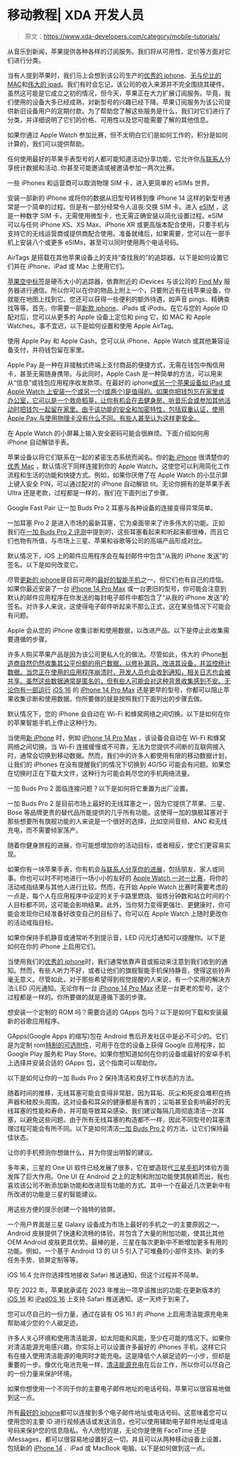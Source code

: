 # 移动教程| XDA 开发人员

> 原文：<https://www.xda-developers.com/category/mobile-tutorials/>

[](/apple-subscription-services/)

从音乐到新闻，苹果提供各种各样的订阅服务。我们将从可用性、定价等方面对它们进行分类。

当有人提到苹果时，我们马上会想到该公司生产的[优秀的 iphone](http://xda-developers.com/best-iphone)、[无与伦比的 MAC](http://xda-developers.com/best-macs)和[伟大的 ipad](http://xda-developers.com/best-ipad)。我们有时会忘记，该公司的收入来源并不完全围绕其硬件。虽然这可能是它成立之初的情况，但今天，苹果正在大力扩展订阅服务。毕竟，我们使用的设备大多已经成熟，对新型号的兴趣已经下降。苹果订阅服务为该公司提供新旧设备用户的定期付款。为了帮助您了解这些服务是什么，我们对它们进行了分类，并详细说明了它们的价格、可用性以及您可能需要了解的其他信息。

[](/apple-watch-competitions/)

如果你通过 Apple Watch 参加比赛，但不太明白它们是如何工作的，积分是如何计算的，我们可以提供帮助。

任何使用最好的苹果手表型号的人都可能知道活动分享功能，它允许你[与联系人](https://www.xda-developers.com/how-to-add-share-activity-apple-watch/)分享统计数据和活动..你甚至可能邀请或被邀请参加一两次比赛。

[](/how-set-up-transfer-esim-on-iphone/)

一些 iPhones 和运营商可以取消物理 SIM 卡，进入更简单的 eSIMs 世界。

安装一部新的 iPhone 或将你的数据从旧型号转移到像 iPhone 14 这样的新型号通常是一个简单的过程。但是有一部分经常令人沮丧:交换 SIM 卡。进入 [eSIM](https://www.xda-developers.com/how-to-use-esim/) ，这是一种数字 SIM 卡，无需使用微型卡，也无需正确安装以简化设置过程。eSIM 可以与任何 iPhone XS、XS Max、iPhone XR 或更高版本配合使用，只要手机与支持它的无线运营商或提供商配合使用。准备就绪后，如果需要，您可以在一部手机上安装八个或更多 eSIMs，甚至可以同时使用两个电话号码。

[](/how-to-setup-use-airtag/)

AirTags 是搭载在其他苹果设备上的支持“查找我的”的追踪器。以下是如何设置它们并在 iPhone、iPad 或 Mac 上使用它们。

[苹果空中标签](https://www.xda-developers.com/apple-airtags-review/)是硬币大小的追踪器，依靠附近的 iDevices 与该公司的 [Find My](https://www.xda-developers.com/find-my-app-guide/) 服务器进行通信。所以你可以在你的物品上附上一个，只要附近有在线苹果设备，你就能在地图上找到它。您还可以获得一些便利的额外待遇，如声音 pings、精确查找等等。首先，你需要一部[新款 iphone](https://www.xda-developers.com/best-iphone)、iPads 或 iPods。在它与您的 Apple ID 配对后，您可以从更多的 Apple 设备上定位和 ping 它，如 MAC 和 Apple Watches。事不宜迟，以下是如何设置和使用 Apple AirTag。

[](/how-to-set-up-and-use-apple-pay-and-apple-pay-cash/)

使用 Apple Pay 和 Apple Cash，您可以从 iPhone、Apple Watch 或其他兼容设备支付，并将钱包留在家里。

Apple Pay 是一种在非接触式终端上支付商品的便捷方式，无需在钱包中掏信用卡，甚至无需随身携带。与此同时，Apple Cash 是一种简单的方法，可以用来从“信息”或钱包应用程序收发款项。在最好的 iphone[或另一个苹果设备如 iPad 或 Apple Watch 上安装一个或另一个(或两个)是值得的。如果你把钱包忘在家里或办公室，它可以是一个救命稻草，让你有机会在去健身房、听音乐会或参加其他活动时把钱包一起留在家里。由于该功能的安全和加密特性，包括双重认证，使用 Apple Pay 与使用物理卡没有什么不同。有些人甚至认为这样更安全。](https://www.xda-developers.com/best-iphone/)

[](/how-to-unlock-apple-watch-with-iphone/)

在 Apple Watch 的小屏幕上输入安全密码可能会很麻烦。下面介绍如何用 iPhone 自动解锁手表。

苹果设备以将它们联系在一起的紧密生态系统而闻名。你的[新 iPhone](http://www.xda-developers.com/best-iphone) 很清楚你的[优秀 Mac](http://www.xda-developers.com/best-macs) ，默认情况下同样连接到你的 Apple Watch。这使您可以利用简化工作流程和生活的功能和快捷方式。例如，如果你厌倦了在 Apple Watch 的小显示屏上键入安全 PIN，可以通过配对的 iPhone 自动解锁 tit。无论你拥有的是苹果手表 Ultra 还是老款，过程都是一样的，我们在下面列出了步骤。

[](/how-to-pair-oneplus-buds-2-pro/)

Google Fast Pair 让一加 Buds Pro 2 耳塞与各种设备的连接变得异常简单。

一加耳塞 Pro 2 是进入市场的最新耳塞，它为桌面带来了许多伟大的功能。正如我们在[一加 Buds Pro 2 评测](https://www.xda-developers.com/oneplus-buds-pro-2-review/)中提到的，这些耳塞看起来和听起来都很棒，而且它们也物有所值，与市场上三星、苹果和谷歌等公司的高端产品形成对比。

[](/how-disable-sent-from-iphone-signature/)

默认情况下，iOS 上的邮件应用程序会在每封邮件中包含“从我的 iPhone 发送”的签名。以下是如何改变它。

尽管[更新的 iphone](http://xda-developers.com/best-iphone)是目前可用的[最好的智能手机](http://xda-developers.com/best-phones)之一，但它们也有自己的烦恼。如果你最近安装了一台 [iPhone 14 Pro Max](http://xda-developers.com/apple-iphone-14-pro-max-review) 或一台更旧的型号，你可能会注意到默认的邮件应用程序在你发送的每封电子邮件中都包含了“从我的 iPhone 发送”的签名。对许多人来说，这使得电子邮件听起来不那么正式，这在某些情况下可能会有问题。

[](/how-to-stop-collecting-diagnostic-data-iphone/)

Apple 会从您的 iPhone 收集诊断和使用数据，以改进产品。以下是停止此收集需要遵循的步骤。

许多人购买苹果产品是因为该公司更私人化的做法。尽管如此，伟大的 iPhone[制造商自然仍然收集其公平份额的用户数据，以修补漏洞，改进其设备，并监控统计数据。当您正在使用的应用程序崩溃时，开发人员也会收到通知，相关日志也会被共享。虽然这些数据通常是匿名的，但有些人可能会对这种背景收集感到不安。无论你有一部运行](http://xda-developers.com/best-iphone) [iOS 16](http://xda-developers.com/ios-16) 的 [iPhone 14 Pro Max](http://xda-developers.com/apple-iphone-14-pro-max-review) 还是更早的型号，你都可以阻止苹果收集诊断和使用数据。你所要做的就是按照我们下面列出的步骤去做。

[](/how-stop-iphone-switching-wi-fi-cellular/)

默认情况下，您的 iPhone 会自动在 Wi-Fi 和蜂窝网络之间切换。以下是如何在你的苹果智能手机上停止这种行为。

当使用[新 iPhone](http://xda-developers.com/best-iphone) 时，例如 [iPhone 14 Pro Max](http://xda-developers.com/apple-iphone-14-pro-max-review) ，该设备会自动在 Wi-Fi 和蜂窝网络之间切换。当 Wi-Fi 连接缓慢或不可靠，无法为您提供不间断的互联网接入时，通常会切换到移动数据。然而，我们中的许多人都使用有限的移动数据计划，让我们的 iPhones 在没有提醒我们的情况下切换到 4G/5G 可能会有问题。如果您在切换时正在下载大文件，这种行为可能会耗尽您的手机网络流量。

[](/how-to-reset-oneplus-buds-pro-2/)

一加 Buds Pro 2 面临连接问题？以下是如何将它重置为出厂设置。

一加 Buds Pro 2 是目前市场上最好的无线耳塞之一，因为它提供了苹果、三星、Bose 等品牌更贵的替代品所能提供的几乎所有功能。这使得一加的旗舰耳塞对于那些想要所有旗舰功能的人来说是一个很好的选择，比如空间音频、ANC 和无线充电，而不需要倾家荡产。

[](/how-change-activity-ring-goals-apple-watch/)

随着你健身旅程的进展，你可能想增加你的活动目标，或者相反，使它们更容易实现。

如果你有一块苹果手表，你有机会[与联系人分享你的进展](https://www.xda-developers.com/how-to-add-share-activity-apple-watch/)，包括朋友、家人或同事。你也可以时不时地进行一场小小的友好的 [Apple Watch 一对一比赛](https://www.xda-developers.com/how-set-up-competitions-apple-watch/)，将你的活动戒指结果与其他人进行比较。然而，在开始 Apple Watch 比赛时需要考虑的一点是，每个人在应用程序中设定的关于卡路里燃烧、锻炼分钟数和站立时间的个人目标都不同，这可能会影响结果。此外，当你努力变得更强壮、更健康时，你可能会发现你已经准备好改变自己的目标了。你可以在 Apple Watch 上随时更改你的活动戒指目标。

[](/how-led-flash-notifications-iphone/)

如果你保持手机静音或通常听不到提示音，LED 闪光灯通知可以提醒你。以下是如何在你的 iPhone 上启用它们。

当使用我们的[优秀的 iphone](http://xda-developers.com/best-iphone)时，我们通常依靠声音或振动来注意到我们收到的通知。然而，有些人听力不好，或者让他们的旗舰智能手机保持静音，使得这些铃声毫无意义。尽管如此，对于那些希望得到视觉提醒的人来说，有一个实用的解决方法:LED 闪光通知。无论你有一台 [iPhone 14 Pro Max](http://xda-developers.com/apple-iphone-14-pro-max-review) 还是一台更老的型号，这个过程都是一样的。你所要做的就是遵循下面的步骤。

[](/download-google-apps-gapps/)

想安装一个定制的 ROM 吗？需要合适的 GApps 包吗？以下是如何下载和安装最新的谷歌应用程序。

GApps(Google Apps 的缩写)包在 Android 售后开发社区中是必不可少的。它们是为定制 rom[特制的可选附件](https://www.xda-developers.com/most-popular-custom-roms-android/)，可用于在您的设备上获得 Google 应用程序，如 Google Play 服务和 Play Store。如果你想知道如何在你的设备或最好的安卓手机上选择并安装合适的 GApps 包，这个指南可以帮助你。

[](/how-clean-oneplus-buds-pro-2/)

以下是如何让你的一加 Buds Pro 2 保持清洁和良好工作状态的方法。

随着时间的推移，无线耳塞可能会变得非常脏，因为耳垢、灰尘和死皮会堆积在扬声器和硅胶头周围。这对设备和耳朵的健康都是有害的；尘垢甚至会影响最好的无线耳塞的性能和寿命，并可能导致耳朵感染。我们建议每隔几周彻底清洁一次耳塞，以避免这些问题。由于所有无线耳塞的构造都不一样，因此不同型号的耳塞清理过程可能会有所不同。以下是如何清洁[一加 Buds Pro 2](https://www.xda-developers.com/oneplus-buds-pro-2-review/) 的方法，让它们保持最佳状态。

[](/how-to-use-smart-suggestions-on-samsung-device/)

让你的手机预测你想做什么，并为你提出明智的建议。

多年来，三星的 One UI 软件已经发展了很多，它在塑造现代[三星手机](https://www.xda-developers.com/best-samsung-phones/)的体验方面发挥了巨大作用。One UI 在 Android 之上的定制和附加功能使其脱颖而出，我也喜欢该公司不断添加新功能和改进现有功能的方式。其中一个在最近几次更新中有所改进的功能是三星的智能建议。

[](/customize-lock-screen-samsung-device/)

用这些方便的提示创建一个独特的锁屏。

一个用户界面是三星 Galaxy 设备成为市场上最好的手机之一的主要原因之一。Android 皮肤提供了快速和流畅的体验，并包含了大量的附加功能，使其比其他 OEM Android 皮肤更具优势。最棒的是，三星在每次更新中不断增加更多有用的功能。例如，一个基于 Android 13 的 UI 5 引入了可堆叠的小部件支持、新的多任务手势、锁屏定制等等。

[](/how-enable-safari-notifications-iphone/)

iOS 16.4 允许你选择性地接收 Safari 推送通知，但这个过程并不简单。

早在 2022 年，苹果就承诺在 2023 年推出一项早该推出的功能:在更新版本的 [iOS 16](http://xda-developers.com/ios-16) 和 [iPadOS 16](http://xda-developers.com/ipados-16) 上支持 Safari 推送通知。这一天终于到来了。

[](/how-to-use-clean-energy-charging-on-ios-161/)

您可以尽自己的一份力量，通过在装有 OS 16.1 的 iPhone 上启用清洁能源充电来帮助减少您的个人碳足迹。

许多人关心环境和使用清洁能源，如太阳能和风能，至少在可能的情况下。如果你对清洁能源充电感兴趣，你实际上可以设置许多最好的 iPhones 手机，这样它只有在接入使用清洁能源的电网时才能充电。这是降低个人碳足迹的一小步，但却是重要的一步。像优化电池充电一样，[清洁能源充电](https://www.xda-developers.com/this-is-how-clean-energy-charging-works-on-ios-161/)在后台工作，所以你可以尽自己的一份力量来保护环境。

[](/how-change-imessage-facetime-sender-caller-id/)

如果你想使用一个不同于你的主要电子邮件地址的电话号码，苹果可以很容易地做到这一点。

所有[最好的 iphone](https://www.xda-developers.com/best-iphone/)都可以连接到多个电子邮件地址或电话号码。这意味着您可以使用您的主要 ID 进行视频通话或发送消息，也可以使用辅助电子邮件地址或电话号码来保护您的信息隐私。令人欣慰的是，无论你是使用 FaceTime 还是 iMessages，都可以很容易地设置好这一切，并且可以从两种移动设备上设置，包括新的 [iPhone 14](https://www.xda-developers.com/apple-iphone-14-review/) 、iPad 或 MacBook 电脑。以下是如何做到这一点。